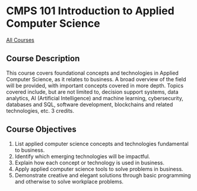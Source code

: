 # CMPS 101 Introduction to Applied Computer Science

[All Courses](courses)

## Course Description

This course covers foundational concepts and technologies in Applied Computer Science, as it relates to business. A broad overview of the field will be provided, with important concepts covered in more depth. Topics covered include, but are not limited to, decision support systems, data analytics, AI (Artificial Intelligence) and machine learning, cybersecurity, databases and SQL, software development, blockchains and related technologies, etc. 3 credits.

## Course Objectives

1) List applied computer science concepts and technologies fundamental to business.
2) Identify which emerging technologies will be impactful.
3) Explain how each concept or technology is used in business.
4) Apply applied computer science tools to solve problems in business.
5) Demonstrate creative and elegant solutions through basic programming and otherwise to solve workplace problems.

